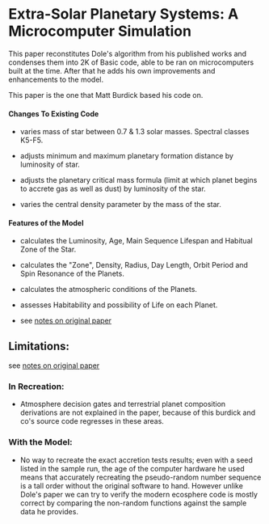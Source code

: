 # Extra-Solar Planetary Systems: A Microcomputer Simulation

This paper reconstitutes Dole's algorithm from his published works and condenses them into 2K of Basic code, able to be ran on microcomputers built at the 
time. After that he adds his own improvements and enhancements to the model.

This paper is the one that Matt Burdick based his code on.

#### Changes To Existing Code

- varies mass of star between 0.7 & 1.3 solar masses. Spectral classes K5-F5.

- adjusts minimum and maximum planetary formation distance by luminosity of star.

- adjusts the planetary critical mass formula (limit at which planet begins to accrete gas as well as dust) by luminosity of the star.

- varies the central density parameter by the mass of the star.

#### Features of the Model

- calculates the Luminosity, Age, Main Sequence Lifespan and Habitual Zone of the Star. 

- calculates the "Zone", Density, Radius, Day Length, Orbit Period and Spin Resonance of the Planets.

- calculates the atmospheric conditions of the Planets.

- assesses Habitability and possibility of Life on each Planet.

- see [notes on original paper](/docs/notes/build%20descriptions/Formation%20of%20Planetary%20Systems%20by%20Aggregation.md)

## Limitations:
see [notes on original paper](/docs/notes/build%20descriptions/Formation%20of%20Planetary%20Systems%20by%20Aggregation.md)

### In Recreation:
- Atmosphere decision gates and terrestrial planet composition derivations are not explained in the paper, because of this burdick and co's source code
regresses in these areas.

### With the Model:
- No way to recreate the exact accretion tests results; even with a seed listed in the sample run, the age of the computer hardware he used means that
accurately recreating the pseudo-random number sequence is a tall order without the original software to hand. However unlike Dole's paper we can try to
verify the modern ecosphere code is mostly correct by comparing the non-random functions against the sample data he provides.
